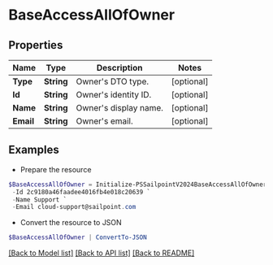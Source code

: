 # BaseAccessAllOfOwner
## Properties

Name | Type | Description | Notes
------------ | ------------- | ------------- | -------------
**Type** | **String** | Owner&#39;s DTO type. | [optional] 
**Id** | **String** | Owner&#39;s identity ID. | [optional] 
**Name** | **String** | Owner&#39;s display name. | [optional] 
**Email** | **String** | Owner&#39;s email. | [optional] 

## Examples

- Prepare the resource
```powershell
$BaseAccessAllOfOwner = Initialize-PSSailpointV2024BaseAccessAllOfOwner  -Type IDENTITY `
 -Id 2c9180a46faadee4016fb4e018c20639 `
 -Name Support `
 -Email cloud-support@sailpoint.com
```

- Convert the resource to JSON
```powershell
$BaseAccessAllOfOwner | ConvertTo-JSON
```

[[Back to Model list]](../README.md#documentation-for-models) [[Back to API list]](../README.md#documentation-for-api-endpoints) [[Back to README]](../README.md)

